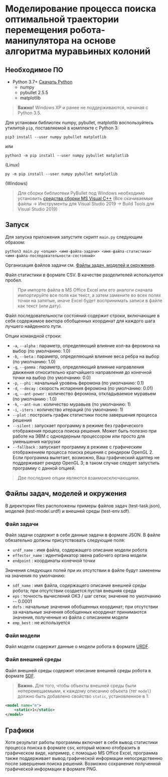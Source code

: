 # Моделирование процесса поиска оптимальной траектории перемещения робота-манипулятора на основе алгоритма муравьиных колоний #


## Необходимое ПО ##

+ Python 3.7+ [Скачать Python](http://python.org/downloads/)
  + numpy
  + pybullet 2.5.5
  + matplotlib

> **Важно!** Windows XP и ранее не поддерживаются, начиная с Python 3.5.

Для установки библиотек numpy, pybullet, matplotlib воспользуйтесь утилитой `pip`, поставляемой в комплекте с Python 3:

```
pip3 install --user numpy pybullet matplotlib
```

или

```
python3 -m pip install --user numpy pybullet matplotlib
```

(Linux)

```
py -m pip install --user numpy pybullet matplotlib
```

(Windows)

> Для сборки библиотеки PyBullet под Windows необходимо установить [средства сборки MS Visual C++](https://visualstudio.microsoft.com/ru/downloads/)
> (Все скачиваемые файлы -> Инструменты для Visual Studio 2019 -> Build Tools для Visual Studio 2019)

Запуск
------

Для запуска приложения запустите скрипт `main.py` следующим образом:

```
python3 main.py <опции> <имя-файла-задачи> <имя-файла-статистики> <имя-файла-последовательности-состояний>
```

Организация файлов задачи см. [Файлы задач, моделей и окружения](#files).

Файл статистики в формате CSV. В качестве разделителей используется пробел.
> При импорте файла в MS Office Excel или его аналоги сначала импортируйте все поля как текст, а затем замените во всех полях точки на запятые, иначе Excel будет воспринимать записи в файле как текст (или дату).

Файл последовательности состояний содержит строки, включающие в себя содержимое вектора обобщенных координат для каждого шага лучшего найденного пути.

Опции командной строки:

+ `-a`, `--alpha` : параметр, определяющий влияние кол-ва феромона на выбор (по умолчанию: 1.0)
+ `-b`, `--beta` : параметр, определяющий влияние веса ребра на выбор (по умолчанию: 1.0)
+ `-g`, `--gamma` : параметр, определяющий влияние направления движения относительно кратчайшего направления до конечной точки на выбор (по умолчанию: 0.0)
+ `-p`, `--phi` : начальный уровень феромона (по умолчанию: 0.1)
+ `-d`, `--decay` : скорость испарения феромона (по умолчанию: 0.01)
+ `-q`, `--ant-power` : количество феромона, откладываемое муравьем (по умолчанию : 1.0)
+ `-k`, `--ant-num` : количество муравьев (по умолчанию: 1)
+ `-i`, `-iters` : количество итераций (по умолчанию: 1)
+ `--plot` : построить график статистики после завершения процесса решения
+ `--silent` : запускает программу в режиме без графического отображения процесса поиска решения. Может быть полезно при работе на ЭВМ с одноядерным процессором или просто для уменьшения нагрузки
+ `--fallback` : запускает программу в режиме с графическим отображением процесса поиска решения с рендером OpenGL 2. Если программа вылетает, возможно, Ваш графический адаптер не поддерживает рендер OpenGL 3; в таком случае следует запустить программу с данной опцией.
> Две последние опции являются взаимоисключающими.

## Файлы задач, моделей и окружения ##
<a name="files">
</a>

В директории files расположены примеры файлов задач (test-task.json), моделей (test-model.urdf) и внешней среды (test-env.sdf).

### Файл задачи
Файл задачи содержит в себе данные задачи в формате JSON. В файле обязательно должны присутствовать следующие поля:

+ `urdf_name` : имя файла, содержащего описание модели робота
+ `effector_name` : идентификатор звена рабочего органа модели
+ `endpoint` : координаты конечной точки

Значения следующих полей при их отсутствии в файле будут заменены на значения по умолчанию:

+ `sdf_name` : имя файла, содержащего описание внешней среды робота; при отсутствии создается пустая внешняя среда
+ `eps` : точность вычислений ОКЗ / шаг сетки; значение по умолчанию -- 0.0001
+ `dofs` : начальные значения обобщенных координат; при отсутствии за начальные значения обобщенных координат принимаются значения, полученные из файла с описанием модели
+ `emp_best` : не используется

### Файл модели

Файл модели содержит данные о модели робота в формате [URDF](http://wiki.ros.org/urdf/XML).

### Файл внешней среды

Файл внешней среды содержит описание внешней среды робота в формате [SDF](http://sdformat.org/spec).
> **Важно.** Для того, чтобы объекты внешней среды были неперемещаемыми, к каждому описанию объекта (тег `model`) должно быть добавлено свойство `static`, установленное в 1:

```xml
<model name="m">
	<static>1</static>
</model>
```

## Графики ##

Хотя результат работы программы включает в себя вывод статистики процесса поиска в формате csv, который можно отобразить в графическом виде, например, с помощью MS Office Excel, программа также поддерживает вывод графической информации непосредственно после завершения поиска решений. Возможно сохранение полученной графической информации в формате PNG.
